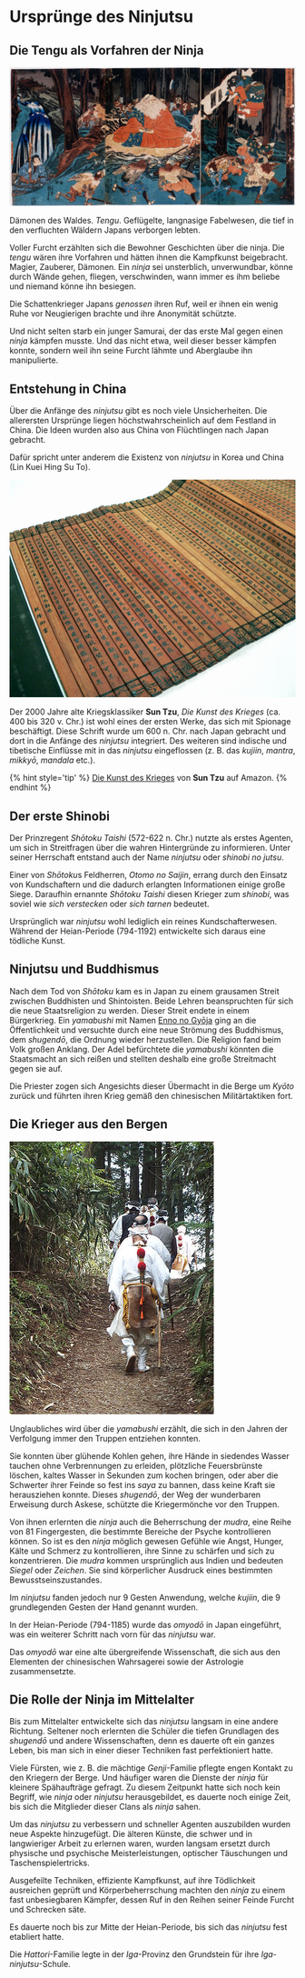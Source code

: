# Ursprünge des Ninjutsu


## Die Tengu als Vorfahren der Ninja

![Ushiwakamaru sparring with tengu. By Utagawa Kuniyoshi.](/images/kuniyoshi-ushiwaka-tengu.jpg "Ushiwakamaru übt mit Tengu. Von Utagawa Kuniyoshi.")

Dämonen des Waldes. *Tengu*. Geflügelte, langnasige Fabelwesen, die tief in den verfluchten Wäldern Japans verborgen lebten.

Voller Furcht erzählten sich die Bewohner Geschichten über die ninja. Die *tengu* wären ihre Vorfahren und hätten ihnen die Kampfkunst beigebracht. Magier, Zauberer, Dämonen. Ein *ninja* sei unsterblich, unverwundbar, könne durch Wände gehen, fliegen, verschwinden, wann immer es ihm beliebe und niemand könne ihn besiegen.

Die Schattenkrieger Japans *genossen* ihren Ruf, weil er ihnen ein wenig Ruhe vor Neugierigen brachte und ihre Anonymität schützte.

Und nicht selten starb ein junger Samurai, der das erste Mal gegen einen *ninja* kämpfen musste. Und das nicht etwa, weil dieser besser kämpfen konnte, sondern weil ihn seine Furcht lähmte und Aberglaube ihn manipulierte.


## Entstehung in China

Über die Anfänge des *ninjutsu* gibt es noch viele Unsicherheiten. Die allerersten Ursprünge liegen höchstwahrscheinlich auf dem Festland in China. Die Ideen wurden also aus China von Flüchtlingen nach Japan gebracht.

Dafür spricht unter anderem die Existenz von *ninjutsu* in Korea und China (Lin Kuei Hing Su To).

![A Chinese bamboo book, open and unfolded to display the contents. This copy of The Art of War (on the cover, "孫子兵法") by Sun Tzu is part of a collection at the University of California, Riverside. The cover also reads "乾隆御書", meaning it was either commissioned or transcribed by the Qianlong Emperor.](/images/bamboo-book-sun-tzu.jpg "Bambus-Buch, Kopie von Sun Tzus 'Die Kunst des Krieges'")

Der 2000 Jahre alte Kriegsklassiker <b>Sun Tzu</b>, <cite>Die Kunst des Krieges</cite> (ca. 400 bis 320 v. Chr.) ist wohl eines der ersten Werke, das sich mit Spionage beschäftigt. Diese Schrift wurde um 600 n. Chr. nach Japan gebracht und dort in die Anfänge des *ninjutsu* integriert. Des weiteren sind indische und tibetische Einflüsse mit in das *ninjutsu* eingeflossen (z. B. das *kujiin*, *mantra*, *mikkyō*, *mandala* etc.).

{% hint style='tip' %}
[Die Kunst des Krieges](https://www.amazon.de/gp/product/3937872876?ie=UTF8&tag=kogakurede-21&linkCode=as2&camp=1638&creative=6742&creativeASIN=3937872876) von **Sun Tzu** auf Amazon.
{% endhint %}


## Der erste Shinobi

Der Prinzregent *Shōtoku Taishi* (572-622 n. Chr.) nutzte als erstes Agenten, um sich in Streitfragen über die wahren Hintergründe zu informieren. Unter seiner Herrschaft entstand auch der Name *ninjutsu* oder *shinobi no jutsu*.

Einer von *Shōtoku*s Feldherren, *Otomo no Saijin*, errang durch den Einsatz von Kundschaftern und die dadurch erlangten Informationen einige große Siege. Daraufhin ernannte *Shōtoku Taishi* diesen Krieger zum *shinobi*, was soviel wie *sich verstecken* oder *sich tarnen* bedeutet.

Ursprünglich war *ninjutsu* wohl lediglich ein reines Kundschafterwesen. Während der Heian-Periode (794-1192) entwickelte sich daraus eine tödliche Kunst.


## Ninjutsu und Buddhismus

Nach dem Tod von *Shōtoku* kam es in Japan zu einem grausamen Streit zwischen Buddhisten und Shintoisten. Beide Lehren beanspruchten für sich die neue Staatsreligion zu werden. Dieser Streit endete in einem Bürgerkrieg. Ein *yamabushi* mit Namen [Enno no Gyōja](https://de.wikipedia.org/wiki/En_no_Gy%C5%8Dja) ging an die Öffentlichkeit und versuchte durch eine neue Strömung des Buddhismus, dem *shugendō*, die Ordnung wieder herzustellen. Die Religion fand beim Volk großen Anklang. Der Adel befürchtete die *yamabushi* könnten die Staatsmacht an sich reißen und stellten deshalb eine große Streitmacht gegen sie auf.

Die Priester zogen sich Angesichts dieser Übermacht in die Berge um *Kyōto* zurück und führten ihren Krieg gemäß den chinesischen Militärtaktiken fort.


## Die Krieger aus den Bergen

![Yamabushi on the Ōmine Okugakemichi near Yoshino (Japan)](/images/yamabushi-omini-okugakemichi-yoshino.jpg "Yamabushi auf dem Ōmine Okugakemichi nahe Yoshino (Japan), von Wolfgang Michel")

Unglaubliches wird über die *yamabushi* erzählt, die sich in den Jahren der Verfolgung immer den Truppen entziehen konnten.

Sie konnten über glühende Kohlen gehen, ihre Hände in siedendes Wasser tauchen ohne Verbrennungen zu erleiden, plötzliche Feuersbrünste löschen, kaltes Wasser in Sekunden zum kochen bringen, oder aber die Schwerter ihrer Feinde so fest ins *saya* zu bannen, dass keine Kraft sie herausziehen konnte. Dieses *shugendō*, der Weg der wunderbaren Erweisung durch Askese, schützte die Kriegermönche vor den Truppen.

Von ihnen erlernten die *ninja* auch die Beherrschung der *mudra*, eine Reihe von 81 Fingergesten, die bestimmte Bereiche der Psyche kontrollieren können. So ist es den *ninja* möglich gewesen Gefühle wie Angst, Hunger, Kälte und Schmerz zu kontrollieren, ihre Sinne zu schärfen und sich zu konzentrieren. Die *mudra* kommen ursprünglich aus Indien und bedeuten *Siegel* oder *Zeichen*. Sie sind körperlicher Ausdruck eines bestimmten Bewusstseinszustandes.

Im *ninjutsu* fanden jedoch nur 9 Gesten Anwendung, welche *kujiin*, die 9 grundlegenden Gesten der Hand genannt wurden.

In der Heian-Periode (794-1185) wurde das *omyodō* in Japan eingeführt, was ein weiterer Schritt nach vorn für das *ninjutsu* war.

Das *omyodō* war eine alte übergreifende Wissenschaft, die sich aus den Elementen der chinesischen Wahrsagerei sowie der Astrologie zusammensetzte.


## Die Rolle der Ninja im Mittelalter

Bis zum Mittelalter entwickelte sich das *ninjutsu* langsam in eine andere Richtung. Seltener noch erlernten die Schüler die tiefen Grundlagen des *shugendō* und andere Wissenschaften, denn es dauerte oft ein ganzes Leben, bis man sich in einer dieser Techniken fast perfektioniert hatte.

Viele Fürsten, wie z. B. die mächtige *Genji*-Familie pflegte engen Kontakt zu den Kriegern der Berge. Und häufiger waren die Dienste der *ninja* für kleinere Spähaufträge gefragt. Zu diesem Zeitpunkt hatte sich noch kein Begriff, wie *ninja* oder *ninjutsu* herausgebildet, es dauerte noch einige Zeit, bis sich die Mitglieder dieser Clans als *ninja* sahen.

Um das *ninjutsu* zu verbessern und schneller Agenten auszubilden wurden neue Aspekte hinzugefügt. Die älteren Künste, die schwer und in langwieriger Arbeit zu erlernen waren, wurden langsam ersetzt durch physische und psychische Meisterleistungen, optischer Täuschungen und Taschenspielertricks.

Ausgefeilte Techniken, effiziente Kampfkunst, auf ihre Tödlichkeit ausreichen geprüft und Körperbeherrschung machten den *ninja* zu einem fast unbesiegbaren Kämpfer, dessen Ruf in den Reihen seiner Feinde Furcht und Schrecken säte.

Es dauerte noch bis zur Mitte der Heian-Periode, bis sich das *ninjutsu* fest etabliert hatte.

Die *Hattori*-Familie legte in der *Iga*-Provinz den Grundstein für ihre *Iga-ninjutsu*-Schule.
